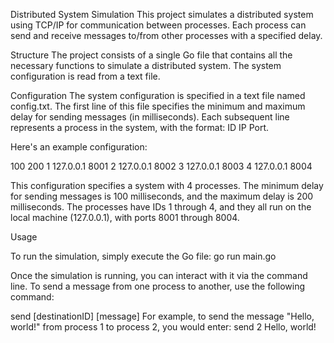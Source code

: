 Distributed System Simulation
This project simulates a distributed system using TCP/IP for communication between processes. Each process can send and receive messages to/from other processes with a specified delay.

Structure
The project consists of a single Go file that contains all the necessary functions to simulate a distributed system. The system configuration is read from a text file.

Configuration
The system configuration is specified in a text file named config.txt. The first line of this file specifies the minimum and maximum delay for sending messages (in milliseconds). Each subsequent line represents a process in the system, with the format: ID IP Port.

Here's an example configuration:

100 200
1 127.0.0.1 8001
2 127.0.0.1 8002
3 127.0.0.1 8003
4 127.0.0.1 8004

This configuration specifies a system with 4 processes. The minimum delay for sending messages is 100 milliseconds, and the maximum delay is 200 milliseconds. The processes have IDs 1 through 4, and they all run on the local machine (127.0.0.1), with ports 8001 through 8004.

Usage

To run the simulation, simply execute the Go file:
go run main.go

Once the simulation is running, you can interact with it via the command line. To send a message from one process to another, use the following command:

send [destinationID] [message]
For example, to send the message "Hello, world!" from process 1 to process 2, you would enter:
send 2 Hello, world!
